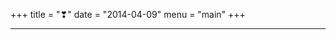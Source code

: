 +++
title = "❣"
date = "2014-04-09"
menu = "main"
+++

---
<br>

<meting-js auto="http://music.163.com/playlist?id=5378474235" list-folded=false></meting-js>
